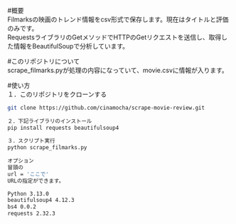 #概要  
Filmarksの映画のトレンド情報をcsv形式で保存します。現在はタイトルと評価のみです。  
RequestsライブラリのGetメソッドでHTTPのGetリクエストを送信し、取得した情報をBeautifulSoupで分析しています。  

#このリポジトリについて  
scrape_filmarks.pyが処理の内容になっていて、movie.csvに情報が入ります。  
  
#使い方  
１．このリポジトリをクローンする
```bash
git clone https://github.com/cinamocha/scrape-movie-review.git
  
２．下記ライブラリのインストール  
pip install requests beautifulsoup4  
  
３．スクリプト実行  
python scrape_filmarks.py  
  
オプション
冒頭の
url = 'ここで'
URLの指定ができます。  

Python 3.13.0  
beautifulsoup4 4.12.3  
bs4 0.0.2  
requests 2.32.3  

